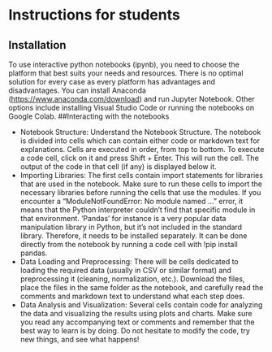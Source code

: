 # Instructions for students
## Installation
To use interactive python notebooks (ipynb), you need to choose the platform that best suits your needs and resources. There is no optimal solution for every case as every platform has advantages and disadvantages. You can install Anaconda (https://www.anaconda.com/download) and run Jupyter Notebook. Other options include installing Visual Studio Code or running the notebooks on Google Colab. 
##Interacting with the notebooks
- Notebook Structure: Understand the Notebook Structure. The notebook is divided into cells which can contain either code or markdown text for explanations. Cells are executed in order, from top to bottom. To execute a code cell, click on it and press Shift + Enter. This will run the cell. The output of the code in that cell (if any) is displayed below it.
- Importing Libraries: The first cells contain import statements for libraries that are used in the notebook. Make sure to run these cells to import the necessary libraries before running the cells that use the modules. If you encounter a “ModuleNotFoundError: No module named …” error, it means that the Python interpreter couldn’t find that specific module in that environment. ‘Pandas’ for instance is a very popular data manipulation library in Python, but it’s not included in the standard library. Therefore, it needs to be installed separately. It can be done directly from the notebook by running a code cell with !pip install pandas.
- Data Loading and Preprocessing: There will be cells dedicated to loading the required data (usually in CSV or similar format) and preprocessing it (cleaning, normalization, etc.). Download the files, place the files in the same folder as the notebook, and carefully read the comments and markdown text to understand what each step does.
- Data Analysis and Visualization: Several cells contain code for analyzing the data and visualizing the results using plots and charts. Make sure you read any accompanying text or comments and remember that the best way to learn is by doing. Do not hesitate to modify the code, try new things, and see what happens!
